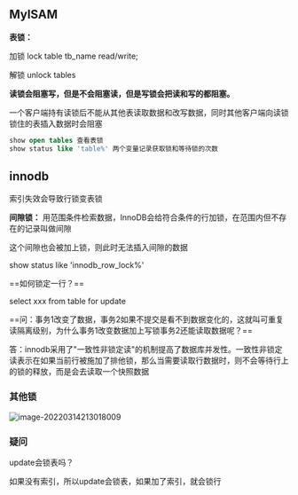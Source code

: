 ## MyISAM

**表锁：**

加锁 lock table tb_name read/write;

解锁 unlock tables

**读锁会阻塞写，但是不会阻塞读，但是写锁会把读和写的都阻塞。**

一个客户端持有读锁后不能从其他表读取数据和改写数据，同时其他客户端向读锁锁住的表插入数据时会阻塞

```sql
show open tables 查看表锁
show status like 'table%' 两个变量记录获取锁和等待锁的次数
```

## innodb

索引失效会导致行锁变表锁

**间隙锁：**
 用范围条件检索数据，InnoDB会给符合条件的行加锁，在范围内但不存在的记录叫做间隙

这个间隙也会被加上锁，则此时无法插入间隙的数据

show status like 'innodb_row_lock%'

==如何锁定一行？==

select xxx from table for update

==问：事务1改变了数据，事务2如果不提交是看不到数据变化的，这就叫可重复读隔离级别，为什么事务1改变数据加上写锁事务2还能读取数据呢？==

答：innodb采用了"一致性非锁定读"的机制提高了数据库并发性。一致性非锁定读表示在如果当前行被施加了排他锁，那么当需要读取行数据时，则不会等待行上的锁的释放，而是会去读取一个快照数据

### 其他锁

![image-20220314213018009](E:\学习笔记\typora\img\image-20220314213018009.png)



### 疑问

update会锁表吗？

如果没有索引，所以update会锁表，如果加了索引，就会锁行